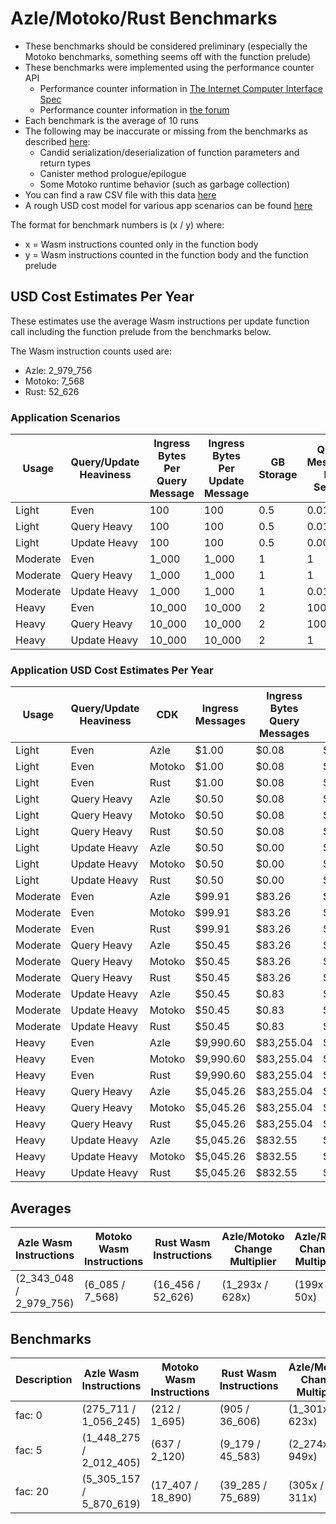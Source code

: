 # Azle/Motoko/Rust Benchmarks

-   These benchmarks should be considered preliminary (especially the Motoko benchmarks, something seems off with the function prelude)
-   These benchmarks were implemented using the performance counter API
    -   Performance counter information in [The Internet Computer Interface Spec](https://internetcomputer.org/docs/current/references/ic-interface-spec/#system-api-imports)
    -   Performance counter information in [the forum](https://forum.dfinity.org/t/introducing-performance-counter-on-the-internet-computer/14027)
-   Each benchmark is the average of 10 runs
-   The following may be inaccurate or missing from the benchmarks as described [here](https://forum.dfinity.org/t/introducing-performance-counter-on-the-internet-computer/14027):
    -   Candid serialization/deserialization of function parameters and return types
    -   Canister method prologue/epilogue
    -   Some Motoko runtime behavior (such as garbage collection)
-   You can find a raw CSV file with this data [here](./benchmarks.csv)
-   A rough USD cost model for various app scenarios can be found [here](https://docs.google.com/spreadsheets/d/1PQ53R9hYE1fuMB_z-Bl6dyymm7end7rVJ85TvGEh0BQ)

The format for benchmark numbers is (x / y) where:

-   x = Wasm instructions counted only in the function body
-   y = Wasm instructions counted in the function body and the function prelude

## USD Cost Estimates Per Year

These estimates use the average Wasm instructions per update function call including the function prelude from the benchmarks below.

The Wasm instruction counts used are:

-   Azle: 2_979_756
-   Motoko: 7_568
-   Rust: 52_626

### Application Scenarios

| Usage    | Query/Update Heaviness | Ingress Bytes Per Query Message | Ingress Bytes Per Update Message | GB Storage | Query Messages Per Second | Update Messages Per Second | Xnet Calls Per Second | Xnet Call Bytes |
| -------- | ---------------------- | ------------------------------- | -------------------------------- | ---------- | ------------------------- | -------------------------- | --------------------- | --------------- |
| Light    | Even                   | 100                             | 100                              | 0.5        | 0.01                      | 0.01                       | 0.001                 | 20              |
| Light    | Query Heavy            | 100                             | 100                              | 0.5        | 0.01                      | 0.0001                     | 0.001                 | 20              |
| Light    | Update Heavy           | 100                             | 100                              | 0.5        | 0.0001                    | 0.01                       | 0.001                 | 20              |
| Moderate | Even                   | 1_000                           | 1_000                            | 1          | 1                         | 1                          | 0.1                   | 200             |
| Moderate | Query Heavy            | 1_000                           | 1_000                            | 1          | 1                         | 0.01                       | 0.1                   | 200             |
| Moderate | Update Heavy           | 1_000                           | 1_000                            | 1          | 0.01                      | 1                          | 0.1                   | 200             |
| Heavy    | Even                   | 10_000                          | 10_000                           | 2          | 100                       | 100                        | 10                    | 2_000           |
| Heavy    | Query Heavy            | 10_000                          | 10_000                           | 2          | 100                       | 1                          | 10                    | 2_000           |
| Heavy    | Update Heavy           | 10_000                          | 10_000                           | 2          | 1                         | 100                        | 10                    | 2_000           |

### Application USD Cost Estimates Per Year

| Usage    | Query/Update Heaviness | CDK    | Ingress Messages | Ingress Bytes Query Messages | Ingress Bytes Update Messages | Update Messages | Update Instructions | Xnet Calls | Xnet Byte Transmission | GB Storage | Total Cost  |
| -------- | ---------------------- | ------ | ---------------- | ---------------------------- | ----------------------------- | --------------- | ------------------- | ---------- | ---------------------- | ---------- | ----------- |
| Light    | Even                   | Azle   | $1.00            | $0.08                        | $0.08                         | $0.25           | $0.50               | $0.01      | $0.00                  | $2.64      | $4.56       |
| Light    | Even                   | Motoko | $1.00            | $0.08                        | $0.08                         | $0.25           | $0.00               | $0.01      | $0.00                  | $2.64      | $4.07       |
| Light    | Even                   | Rust   | $1.00            | $0.08                        | $0.08                         | $0.25           | $0.01               | $0.01      | $0.00                  | $2.64      | $4.07       |
| Light    | Query Heavy            | Azle   | $0.50            | $0.08                        | $0.00                         | $0.00           | $0.00               | $0.01      | $0.00                  | $2.64      | $3.25       |
| Light    | Query Heavy            | Motoko | $0.50            | $0.08                        | $0.00                         | $0.00           | $0.00               | $0.01      | $0.00                  | $2.64      | $3.25       |
| Light    | Query Heavy            | Rust   | $0.50            | $0.08                        | $0.00                         | $0.00           | $0.00               | $0.01      | $0.00                  | $2.64      | $3.25       |
| Light    | Update Heavy           | Azle   | $0.50            | $0.00                        | $0.08                         | $0.25           | $0.50               | $0.01      | $0.00                  | $2.64      | $3.99       |
| Light    | Update Heavy           | Motoko | $0.50            | $0.00                        | $0.08                         | $0.25           | $0.00               | $0.01      | $0.00                  | $2.64      | $3.49       |
| Light    | Update Heavy           | Rust   | $0.50            | $0.00                        | $0.08                         | $0.25           | $0.01               | $0.01      | $0.00                  | $2.64      | $3.50       |
| Moderate | Even                   | Azle   | $99.91           | $83.26                       | $83.26                        | $24.56          | $49.62              | $1.08      | $0.83                  | $5.29      | $347.79     |
| Moderate | Even                   | Motoko | $99.91           | $83.26                       | $83.26                        | $24.56          | $0.13               | $1.08      | $0.83                  | $5.29      | $298.30     |
| Moderate | Even                   | Rust   | $99.91           | $83.26                       | $83.26                        | $24.56          | $0.88               | $1.08      | $0.83                  | $5.29      | $299.05     |
| Moderate | Query Heavy            | Azle   | $50.45           | $83.26                       | $0.83                         | $0.25           | $0.50               | $1.08      | $0.83                  | $5.29      | $142.48     |
| Moderate | Query Heavy            | Motoko | $50.45           | $83.26                       | $0.83                         | $0.25           | $0.00               | $1.08      | $0.83                  | $5.29      | $141.99     |
| Moderate | Query Heavy            | Rust   | $50.45           | $83.26                       | $0.83                         | $0.25           | $0.01               | $1.08      | $0.83                  | $5.29      | $142.00     |
| Moderate | Update Heavy           | Azle   | $50.45           | $0.83                        | $83.26                        | $24.56          | $49.62              | $1.08      | $0.83                  | $5.29      | $215.92     |
| Moderate | Update Heavy           | Motoko | $50.45           | $0.83                        | $83.26                        | $24.56          | $0.13               | $1.08      | $0.83                  | $5.29      | $166.43     |
| Moderate | Update Heavy           | Rust   | $50.45           | $0.83                        | $83.26                        | $24.56          | $0.88               | $1.08      | $0.83                  | $5.29      | $167.18     |
| Heavy    | Even                   | Azle   | $9,990.60        | $83,255.04                   | $83,255.04                    | $2,456.02       | $4,961.59           | $108.23    | $832.55                | $10.57     | $184,869.66 |
| Heavy    | Even                   | Motoko | $9,990.60        | $83,255.04                   | $83,255.04                    | $2,456.02       | $12.60              | $108.23    | $832.55                | $10.57     | $179,920.67 |
| Heavy    | Even                   | Rust   | $9,990.60        | $83,255.04                   | $83,255.04                    | $2,456.02       | $87.63              | $108.23    | $832.55                | $10.57     | $179,995.69 |
| Heavy    | Query Heavy            | Azle   | $5,045.26        | $83,255.04                   | $832.55                       | $24.56          | $49.62              | $108.23    | $832.55                | $10.57     | $90,158.38  |
| Heavy    | Query Heavy            | Motoko | $5,045.26        | $83,255.04                   | $832.55                       | $24.56          | $0.13               | $108.23    | $832.55                | $10.57     | $90,108.89  |
| Heavy    | Query Heavy            | Rust   | $5,045.26        | $83,255.04                   | $832.55                       | $24.56          | $0.88               | $108.23    | $832.55                | $10.57     | $90,109.64  |
| Heavy    | Update Heavy           | Azle   | $5,045.26        | $832.55                      | $83,255.04                    | $2,456.02       | $4,961.59           | $108.23    | $832.55                | $10.57     | $97,501.82  |
| Heavy    | Update Heavy           | Motoko | $5,045.26        | $832.55                      | $83,255.04                    | $2,456.02       | $12.60              | $108.23    | $832.55                | $10.57     | $92,552.83  |
| Heavy    | Update Heavy           | Rust   | $5,045.26        | $832.55                      | $83,255.04                    | $2,456.02       | $87.63              | $108.23    | $832.55                | $10.57     | $92,627.85  |

## Averages

| Azle Wasm Instructions  | Motoko Wasm Instructions | Rust Wasm Instructions | Azle/Motoko Change Multiplier | Azle/Rust Change Multiplier | Motoko/Azle Change Multiplier | Motoko/Rust Change Multiplier | Rust/Azle Change Multiplier | Rust/Motoko Change Multiplier |
| ----------------------- | ------------------------ | ---------------------- | ----------------------------- | --------------------------- | ----------------------------- | ----------------------------- | --------------------------- | ----------------------------- |
| (2_343_048 / 2_979_756) | (6_085 / 7_568)          | (16_456 / 52_626)      | (1_293x / 628x)               | (199x / 50x)                | (-1_293x / -628x)             | (-7x / -16x)                  | (-199x / -50x)              | (7x / 16x)                    |

## Benchmarks

| Description | Azle Wasm Instructions  | Motoko Wasm Instructions | Rust Wasm Instructions | Azle/Motoko Change Multiplier | Azle/Rust Change Multiplier | Motoko/Azle Change Multiplier | Motoko/Rust Change Multiplier | Rust/Azle Change Multiplier | Rust/Motoko Change Multiplier |
| ----------- | ----------------------- | ------------------------ | ---------------------- | ----------------------------- | --------------------------- | ----------------------------- | ----------------------------- | --------------------------- | ----------------------------- |
| fac: 0      | (275_711 / 1_056_245)   | (212 / 1_695)            | (905 / 36_606)         | (1_301x / 623x)               | (305x / 29x)                | (-1_301x / -623x)             | (-4x / -22x)                  | (-305x / -29x)              | (4x / 22x)                    |
| fac: 5      | (1_448_275 / 2_012_405) | (637 / 2_120)            | (9_179 / 45_583)       | (2_274x / 949x)               | (158x / 44x)                | (-2_274x / -949x)             | (-14x / -22x)                 | (-158x / -44x)              | (14x / 22x)                   |
| fac: 20     | (5_305_157 / 5_870_619) | (17_407 / 18_890)        | (39_285 / 75_689)      | (305x / 311x)                 | (135x / 78x)                | (-305x / -311x)               | (-2x / -4x)                   | (-135x / -78x)              | (2x / 4x)                     |
